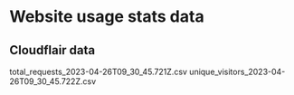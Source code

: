 # Website usage stats data
## Cloudflair data
total_requests_2023-04-26T09_30_45.721Z.csv
unique_visitors_2023-04-26T09_30_45.722Z.csv

